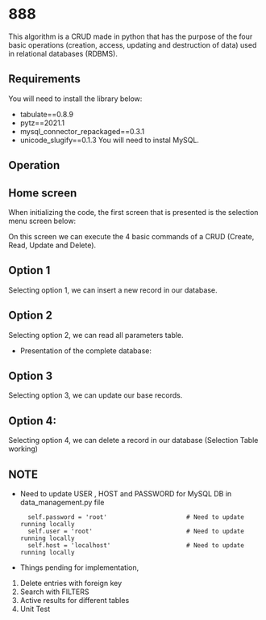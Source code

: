 # 888
This algorithm is a CRUD made in python that has the purpose of the four basic operations (creation, access, updating and destruction of data) used in relational databases (RDBMS).

## Requirements
You will need to install the library below:
- tabulate==0.8.9
- pytz==2021.1
- mysql_connector_repackaged==0.3.1
- unicode_slugify==0.1.3
You will need to instal MySQL.
        
## Operation
## Home screen
When initializing the code, the first screen that is presented is the selection menu screen below:

On this screen we can execute the 4 basic commands of a CRUD (Create, Read, Update and Delete).

## Option 1
Selecting option 1, we can insert a new record in our database.

## Option 2
Selecting option 2, we can read all parameters table.
- Presentation of the complete database:

## Option 3
Selecting option 3, we can update our base records.

## Option 4:
Selecting option 4, we can delete a record in our database (Selection Table working)


## NOTE
- Need to update USER , HOST and PASSWORD for MySQL DB in data_management.py file

        self.password = 'root'                      # Need to update running locally
        self.user = 'root'                          # Need to update running locally
        self.host = 'localhost'                     # Need to update running locally
 
 - Things pending for implementation, 
1. Delete entries with foreign key
2. Search with FILTERS
3. Active results for different tables
4. Unit Test
  
